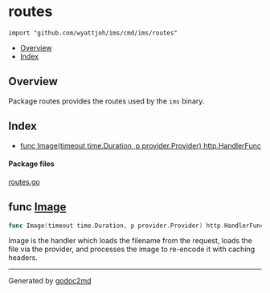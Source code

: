 

# routes
`import "github.com/wyattjoh/ims/cmd/ims/routes"`

* [Overview](#pkg-overview)
* [Index](#pkg-index)

## <a name="pkg-overview">Overview</a>
Package routes provides the routes used by the `ims` binary.




## <a name="pkg-index">Index</a>
* [func Image(timeout time.Duration, p provider.Provider) http.HandlerFunc](#Image)


#### <a name="pkg-files">Package files</a>
[routes.go](/src/github.com/wyattjoh/ims/cmd/ims/routes/routes.go) 





## <a name="Image">func</a> [Image](/src/target/routes.go?s=983:1054#L23)
``` go
func Image(timeout time.Duration, p provider.Provider) http.HandlerFunc
```
Image is the handler which loads the filename from the request, loads the
file via the provider, and processes the image to re-encode it with caching
headers.








- - -
Generated by [godoc2md](http://godoc.org/github.com/davecheney/godoc2md)
